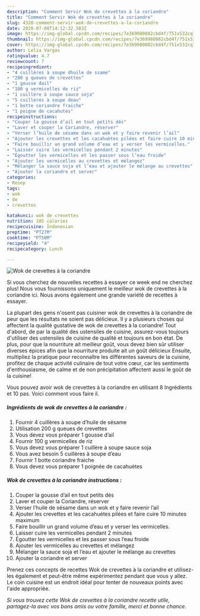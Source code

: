 ```yaml
---
description: "Comment Servir Wok de crevettes à la coriandre"
title: "Comment Servir Wok de crevettes à la coriandre"
slug: 4328-comment-servir-wok-de-crevettes-a-la-coriandre
date: 2020-07-08T14:12:32.583Z
image: https://img-global.cpcdn.com/recipes/7e369980082cbd4f/751x532cq70/wok-de-crevettes-a-la-coriandre-photo-principale-de-la-recette.jpg
thumbnail: https://img-global.cpcdn.com/recipes/7e369980082cbd4f/751x532cq70/wok-de-crevettes-a-la-coriandre-photo-principale-de-la-recette.jpg
cover: https://img-global.cpcdn.com/recipes/7e369980082cbd4f/751x532cq70/wok-de-crevettes-a-la-coriandre-photo-principale-de-la-recette.jpg
author: Lelia Vargas
ratingvalue: 4.7
reviewcount: 7
recipeingredient:
- "4 cuillères à soupe dhuile de ssame"
- "200 g queues de crevettes"
- "1 gousse dail"
- "100 g vermicelles de riz"
- "1 cuillère à soupe sauce soja"
- "5 cuillères à soupe deau"
- "1 botte coriandre fraiche"
- "1 poigne de cacahutes"
recipeinstructions:
- "Couper la gousse d’ail en tout petits dés"
- "Laver et couper la Coriandre, réserver"
- "Verser l’huile de sésame dans un wok et y faire revenir l’ail"
- "Ajouter les crevettes et les cacahuètes pilées et faire cuire 10 minutes maximum"
- "Faire bouillir un grand volume d’eau et y verser les vermicelles."
- "Laisser cuire les vermicelles pendant 2 minutes"
- "Égoutter les vermicelles et les passer sous l’eau froide"
- "Ajouter les vermicelles au crevettes et mélangez"
- "Mélanger la sauce soja et l’eau et ajouter le mélange au crevettes"
- "Ajouter la coriandre et server"
categories:
- Resep
tags:
- wok
- de
- crevettes

katakunci: wok de crevettes 
nutrition: 105 calories
recipecuisine: Indonesian
preptime: "PT27M"
cooktime: "PT50M"
recipeyield: "4"
recipecategory: Lunch

---
```



![Wok de crevettes à la coriandre](https://img-global.cpcdn.com/recipes/7e369980082cbd4f/751x532cq70/wok-de-crevettes-a-la-coriandre-photo-principale-de-la-recette.jpg)

Si vous cherchez de nouvelles recettes à essayer ce week end ne cherchez plus! Nous vous fournissons uniquement le meilleur wok de crevettes à la coriandre ici. Nous avons également une grande variété de recettes à essayer.

La plupart des gens n'osent pas cuisiner wok de crevettes à la coriandre de peur que les résultats ne soient pas délicieux. Il y a plusieurs choses qui affectent la qualité gustative de wok de crevettes à la coriandre! Tout d'abord, de par la qualité des ustensiles de cuisine, assurez-vous toujours d'utiliser des ustensiles de cuisine de qualité et toujours en bon état. De plus, pour que la nourriture ait meilleur goût, vous devez bien sûr utiliser diverses épices afin que la nourriture produite ait un goût délicieux Ensuite, multipliez la pratique pour reconnaître les différentes saveurs de la cuisine, profitez de chaque activité culinaire de tout votre cœur, car les sentiments d'enthousiasme, de calme et de non précipitation affectent aussi le goût de la cuisine!

<!--inarticleads1-->

Vous pouvez avoir wok de crevettes à la coriandre en utilisant 8 Ingrédients et 10 pas. Voici comment vous faire il.

##### Ingrédients de wok de crevettes à la coriandre :

1. Fournir 4 cuillères à soupe d’huile de sésame
1. Utilisation 200 g queues de crevettes
1. Vous devez vous préparer 1 gousse d’ail
1. Fournir 100 g vermicelles de riz
1. Vous devez vous préparer 1 cuillère à soupe sauce soja
1. Vous avez besoin 5 cuillères à soupe d’eau
1. Fournir 1 botte coriandre fraiche
1. Vous devez vous préparer 1 poignée de cacahuètes




<!--inarticleads2-->

##### Wok de crevettes à la coriandre instructions :

1. Couper la gousse d’ail en tout petits dés
1. Laver et couper la Coriandre, réserver
1. Verser l’huile de sésame dans un wok et y faire revenir l’ail
1. Ajouter les crevettes et les cacahuètes pilées et faire cuire 10 minutes maximum
1. Faire bouillir un grand volume d’eau et y verser les vermicelles.
1. Laisser cuire les vermicelles pendant 2 minutes
1. Égoutter les vermicelles et les passer sous l’eau froide
1. Ajouter les vermicelles au crevettes et mélangez
1. Mélanger la sauce soja et l’eau et ajouter le mélange au crevettes
1. Ajouter la coriandre et server




<!--inarticleads1-->

<p>
Prenez ces concepts de recettes Wok de crevettes à la coriandre et utilisez-les également et peut-être même expérimentez pendant que vous y allez. Le coin cuisine est un endroit idéal pour tenter de nouveaux points avec l'aide appropriée.
</p>

<p>
<i>Si vous trouvez cette Wok de crevettes à la coriandre recette utile, partagez-la avec vos bons amis ou votre famille, merci et bonne chance.</i>
</p>
